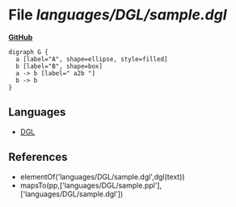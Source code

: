 # File _languages/DGL/sample.dgl_
**[GitHub](https://github.com/softlang/yas/blob/master/languages/DGL/sample.dgl)**
```
digraph G {
  a [label="A", shape=ellipse, style=filled]
  b [label="B", shape=box]
  a -> b [label=" a2b "]
  b -> b
}
```

## Languages
* [DGL](../languages/DGL.md)

## References
* elementOf('languages/DGL/sample.dgl',dgl(text))
* mapsTo(pp,['languages/DGL/sample.ppl'],['languages/DGL/sample.dgl'])
